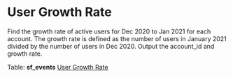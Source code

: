 # User Growth Rate

Find the growth rate of active users for Dec 2020 to Jan 2021 for each account. The growth rate is defined as the number of users in January 2021 divided by the number of users in Dec 2020. Output the account_id and growth rate.

Table: **sf_events**
[User Growth Rate](https://platform.stratascratch.com/coding/2052-user-growth-rate?code_type=3)